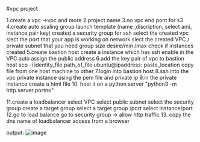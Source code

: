 #vpc project 

1.create a vpc ->vpc and more
2.project name 
3.no vpc end pont for s3 
4.create auto scaling group
    launch template (name ,discription, select ami, instance,pair key)
    created a security group for ssh
    select the created vpc
    slect the port that your app is working on 
    network 
      slect the created VPC / private subnet that you need
     group size 
       desire/min /max
    check if instances created 
5.create bastion host 
    create a instance which has ssh enable in the VPC 
    auto assign the public address
6.add the key pair of vpc to bastion host
    scp -i identity_file path_of_file ubuntu@ipaddress: paste_location
    copy file from one host machine to other
7.login into bastion host 
8.ssh into the vpc private instance using the pem file and private ip
9.in the private instance create a html file
10. host it on a python server "python3 -m http.server portno"

11.create a loadbalancer 
  select VPC
  select public subnet
  select the security group
    create a target group
  select a target group /port
  select instance/port 
12.go to load balance 
  go to security group -> allow http traffic
13. copy the dns name of loadbalancer access from a browser 

output:
![image](https://github.com/user-attachments/assets/1b4f73da-8c2d-435c-a70a-ebd5af41b32f)

    
    
